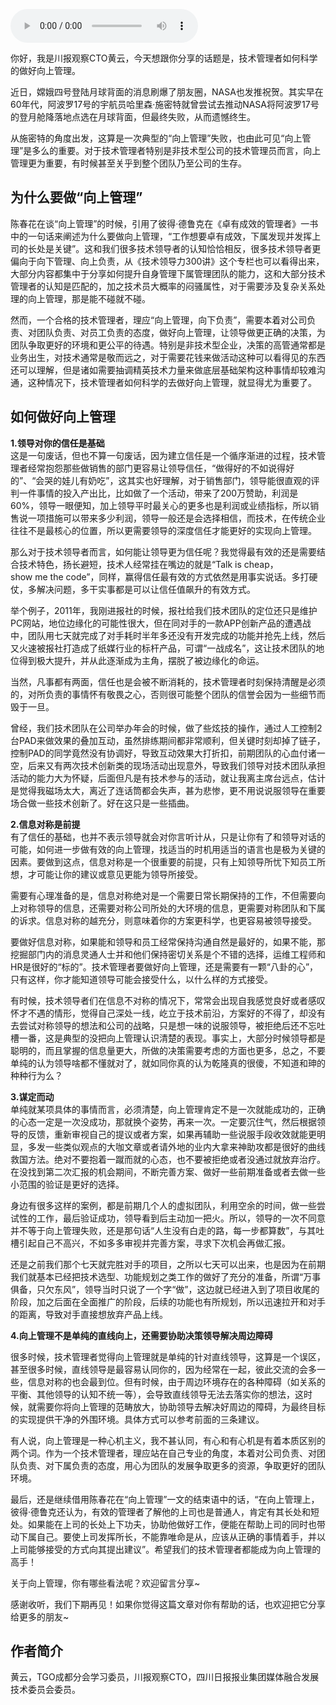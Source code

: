<audio title="第159讲 _ 黄云：技术管理者如何科学的做好向上管理" src="https://static001.geekbang.org/resource/audio/15/85/15ecff04f90b4d637674757870b58385.mp3" controls="controls"></audio> 
<p>你好，我是川报观察CTO黄云，今天想跟你分享的话题是，技术管理者如何科学的做好向上管理。</p><p>近日，嫦娥四号登陆月球背面的消息刷爆了朋友圈，NASA也发推祝贺。其实早在60年代，阿波罗17号的宇航员哈里森·施密特就曾尝试去推动NASA将阿波罗17号的登月舱降落地点选在月球背面，但最终失败，从而遗憾终生。</p><p>从施密特的角度出发，这算是一次典型的“向上管理”失败，也由此可见“向上管理”是多么的重要。对于技术管理者特别是非技术型公司的技术管理员而言，向上管理更为重要，有时候甚至关乎到整个团队乃至公司的生存。</p><h2>为什么要做“向上管理”</h2><p>陈春花在谈“向上管理”的时候，引用了彼得·德鲁克在《卓有成效的管理者》一书中的一句话来阐述为什么要做向上管理，“工作想要卓有成效，下属发现并发挥上司的长处是关键”。这和我们很多技术领导者的认知恰恰相反，很多技术领导者更偏向于向下管理、向上负责，从《技术领导力300讲》这个专栏也可以看得出来，大部分内容都集中于分享如何提升自身管理下属管理团队的能力，这和大部分技术管理者的认知是匹配的，加之技术员大概率的闷骚属性，对于需要涉及复杂关系处理的向上管理，那是能不碰就不碰。</p><p>然而，一个合格的技术管理者，理应“向上管理，向下负责”，需要本着对公司负责、对团队负责、对员工负责的态度，做好向上管理，让领导做更正确的决策，为团队争取更好的环境和更公平的待遇。特别是非技术型企业，决策的高管通常都是业务出生，对技术通常是敬而远之，对于需要花钱来做活动这种可以看得见的东西还可以理解，但是诸如需要抽调精英技术力量来做底层基础架构这种事情却较难沟通，这种情况下，技术管理者如何科学的去做好向上管理，就显得尤为重要了。</p><!-- [[[read_end]]] --><h2>如何做好向上管理</h2><p><strong>1.领导对你的信任是基础</strong><br>
这是一句废话，但也不算一句废话，因为建立信任是一个循序渐进的过程，技术管理者经常抱怨那些做销售的部门更容易让领导信任，“做得好的不如说得好的”、“会哭的娃儿有奶吃”，这其实也好理解，对于销售部门，领导能很直观的评判一件事情的投入产出比，比如做了一个活动，带来了200万赞助，利润是60%，领导一眼便知，加上领导平时最关心的更多也是利润或业绩指标，所以销售说一项措施可以带来多少利润，领导一般还是会选择相信，而技术，在传统企业往往不是最核心的位置，所以更需要领导的深度信任才能更好的实现向上管理。</p><p>那么对于技术领导者而言，如何能让领导更为信任呢？我觉得最有效的还是需要结合技术特色，扬长避短，技术人经常挂在嘴边的就是“Talk&nbsp;is&nbsp;cheap，show&nbsp;me&nbsp;the&nbsp;code”，同样，赢得信任最有效的方式依然是用事实说话。多打硬仗，多解决问题，多干实事都是可以让信任值飙升的有效方式。</p><p>举个例子，2011年，我刚进报社的时候，报社给我们技术团队的定位还只是维护PC网站，地位边缘化的可能性很大，但在同对手的一款APP创新产品的遭遇战中，团队用七天就完成了对手耗时半年多还没有开发完成的功能并抢先上线，然后又火速被报社打造成了纸媒行业的标杆产品，可谓“一战成名”，这让技术团队的地位得到极大提升，并从此逐渐成为主角，摆脱了被边缘化的命运。</p><p>当然，凡事都有两面，信任也是会被不断消耗的，技术管理者时刻保持清醒是必须的，对所负责的事情怀有敬畏之心，否则很可能整个团队的信誉会因为一些细节而毁于一旦。</p><p>曾经，我们技术团队在公司举办年会的时候，做了些炫技的操作，通过人工控制2台PAD来做效果的叠加互动，虽然排练期间都非常顺利，但关键时刻却掉了链子，控制PAD的同学竟然没有协调好，导致互动效果大打折扣，前期团队的心血付诸一空，后来又有两次技术创新类的现场活动出现意外，导致我们领导对技术团队承担活动的能力大为怀疑，后面但凡是有技术参与的活动，就让我离主席台远点，估计是觉得我磁场太大，离近了连话筒都会失声，甚为悲惨，更不用说说服领导在重要场合做一些技术创新了。好在这只是一些插曲。</p><p><strong>2.信息对称是前提</strong><br>
有了信任的基础，也并不表示领导就会对你言听计从，只是让你有了和领导对话的可能，如何进一步做有效的向上管理，找适当的时机用适当的语言也是极为关键的因素。要做到这点，信息对称是一个很重要的前提，只有上知领导所忧下知员工所想，才可能让你的建议或意见更能为领导所接受。</p><p>需要有心理准备的是，信息对称绝对是一个需要日常长期保持的工作，不但需要向上对称领导的信息，还需要对称公司所处的大环境的信息，更需要对称团队和下属的诉求。信息对称的越充分，则意味着你的方案更科学，也更容易被领导接受。</p><p>要做好信息对称，如果能和领导和员工经常保持沟通自然是最好的，如果不能，那挖掘部门内的消息灵通人士并和他们保持密切关系是个不错的选择，运维工程师和HR是很好的“标的”。技术管理者要做好向上管理，还是需要有一颗“八卦的心”，只有这样，你才能知道领导可能会接受什么，以什么样的方式接受。</p><p>有时候，技术领导者们在信息不对称的情况下，常常会出现自我感觉良好或者感叹怀才不遇的情形，觉得自己深处一线，屹立于技术前沿，方案好的不得了，却没有去尝试对称领导的想法和公司的战略，只是想一味的说服领导，被拒绝后还不忘吐槽一番，这是典型的没把向上管理认识清楚的表现。事实上，大部分时候领导都是聪明的，而且掌握的信息量更大，所做的决策需要考虑的方面也更多，总之，不要单纯的认为领导啥都不懂就对了，就如同你真的认为乾隆真的很傻，不知道和珅的种种行为么？</p><p><strong>3.谋定而动</strong><br>
单纯就某项具体的事情而言，必须清楚，向上管理肯定不是一次就能成功的，正确的心态一定是一次没成功，那就换个姿势，再来一次。一定要沉住气，然后根据领导的反馈，重新审视自己的提议或者方案，如果再辅助一些说服手段收效就能更明显，多发一些类似观点的大咖文章或者请外地的业内大拿来神助攻都是很好的曲线救国方法。绝对不要抱着一蹴而就的心态，也不要被拒绝或者没通过就放弃治疗。在没找到第二次汇报的机会期间，不断完善方案、做好一些前期准备或者去做一些小范围的验证是更好的选择。</p><p>身边有很多这样的案例，都是前期几个人的虚拟团队，利用空余的时间，做一些尝试性的工作，最后验证成功，领导看到后主动加一把火。所以，领导的一次不同意并不等于向上管理失败，还是那句话“人生没有白走的路，每一步都算数”，与其吐槽引起自己不高兴，不如多多审视并完善方案，寻求下次机会再做汇报。</p><p>还是之前我们那个七天就完胜对手的项目，之所以七天可以出来，也是因为在前期我们就基本已经把技术选型、功能规划之类工作的做好了充分的准备，所谓“万事俱备，只欠东风”，领导当时只说了一个字“做”，这边就已经进入到了项目收尾的阶段，加之后面在全面推广的阶段，后续的功能也有所规划，所以迅速拉开和对手的距离，导致对手直接想放弃产品上线。</p><p><strong>4.向上管理不是单纯的直线向上，还需要协助决策领导解决周边障碍</strong></p><p>很多时候，技术管理者觉得向上管理就是单纯的针对直线领导，这算是一个误区，甚至很多时候，直线领导是最容易认同你的，因为经常在一起，彼此交流的会多一些，信息对称的也会最到位。但有时候，由于周边环境存在的各种障碍（如关系的平衡、其他领导的认知不统一等），会导致直线领导无法去落实你的想法，这时候，就需要你将向上管理的范畴放大，协助领导去解决好周边的障碍，为最终目标的实现提供干净的外围环境。具体方式可以参考前面的三条建议。</p><p>有人说，向上管理是一种心机主义，我不甚认同，有心和有心机是有着本质区别的两个词。作为一个技术管理者，理应站在自己专业的角度，本着对公司负责、对团队负责、对下属负责的态度，用心为团队的发展争取更多的资源，争取更好的团队环境。</p><p>最后，还是继续借用陈春花在“向上管理”一文的结束语中的话，“在向上管理上，彼得·德鲁克还认为，有效的管理者了解他的上司也是普通人，肯定有其长处和短处。如果能在上司的长处上下功夫，协助他做好工作，便能在帮助上司的同时也带动下属自己。要使上司发挥所长，不能靠唯命是从，应该从正确的事情着手，并以上司能够接受的方式向其提出建议”。希望我们的技术管理者都能成为向上管理的高手！</p><p>关于向上管理，你有哪些看法呢？欢迎留言分享~</p><p>感谢收听，我们下期再见！如果你觉得这篇文章对你有帮助的话，也欢迎把它分享给更多的朋友~</p><h2>作者简介</h2><p>黄云，TGO成都分会学习委员，川报观察CTO，四川日报报业集团媒体融合发展技术委员会委员。</p><p></p>